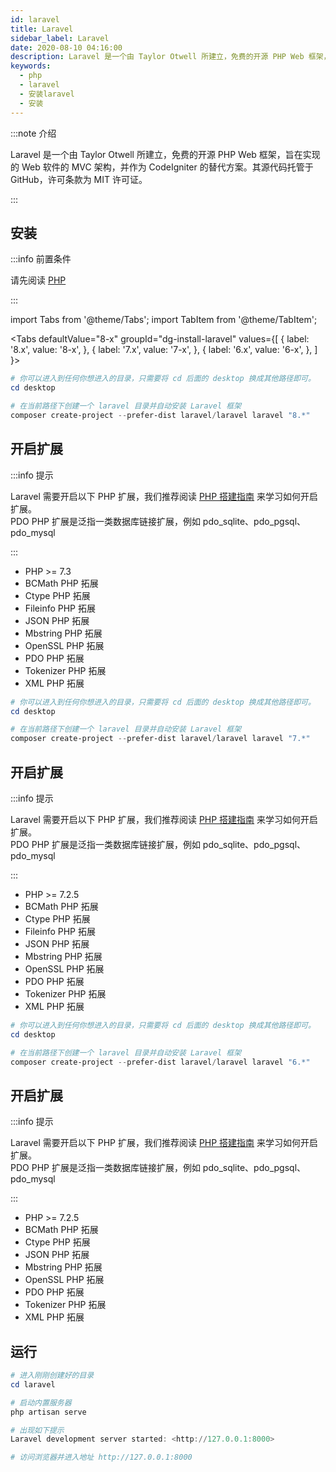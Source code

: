 ```yaml
---
id: laravel
title: Laravel
sidebar_label: Laravel
date: 2020-08-10 04:16:00
description: Laravel 是一个由 Taylor Otwell 所建立，免费的开源 PHP Web 框架，旨在实现的 Web 软件的 MVC 架构，并作为 CodeIgniter 的替代方案。其源代码托管于 GitHub，许可条款为 MIT 许可证。
keywords:
  - php
  - laravel
  - 安装laravel
  - 安装
---
```


:::note 介绍

Laravel 是一个由 Taylor Otwell 所建立，免费的开源 PHP Web 框架，旨在实现的 Web 软件的 MVC 架构，并作为 CodeIgniter 的替代方案。其源代码托管于 GitHub，许可条款为 MIT 许可证。

:::

## 安装

:::info 前置条件

请先阅读 [PHP](introduction)

:::

import Tabs from '@theme/Tabs'; import TabItem from '@theme/TabItem';

<Tabs defaultValue="8-x" groupId="dg-install-laravel" values={[ { label: '8.x', value: '8-x', }, { label: '7.x', value: '7-x', }, { label: '6.x', value: '6-x', }, ] }>

<TabItem value="8-x">

```powershell title="PowerShell"
# 你可以进入到任何你想进入的目录，只需要将 cd 后面的 desktop 换成其他路径即可。
cd desktop

# 在当前路径下创建一个 laravel 目录并自动安装 Laravel 框架
composer create-project --prefer-dist laravel/laravel laravel "8.*"
```

## 开启扩展

:::info 提示

Laravel 需要开启以下 PHP 扩展，我们推荐阅读 [PHP 搭建指南](introduction) 来学习如何开启扩展。  
PDO PHP 扩展是泛指一类数据库链接扩展，例如 pdo_sqlite、pdo_pgsql、pdo_mysql

:::

- PHP >= 7.3
- BCMath PHP 拓展
- Ctype PHP 拓展
- Fileinfo PHP 拓展
- JSON PHP 拓展
- Mbstring PHP 拓展
- OpenSSL PHP 拓展
- PDO PHP 拓展
- Tokenizer PHP 拓展
- XML PHP 拓展

</TabItem>
<TabItem value="7-x">

```powershell title="PowerShell"
# 你可以进入到任何你想进入的目录，只需要将 cd 后面的 desktop 换成其他路径即可。
cd desktop

# 在当前路径下创建一个 laravel 目录并自动安装 Laravel 框架
composer create-project --prefer-dist laravel/laravel laravel "7.*"
```

## 开启扩展

:::info 提示

Laravel 需要开启以下 PHP 扩展，我们推荐阅读 [PHP 搭建指南](introduction) 来学习如何开启扩展。  
PDO PHP 扩展是泛指一类数据库链接扩展，例如 pdo_sqlite、pdo_pgsql、pdo_mysql

:::

- PHP >= 7.2.5
- BCMath PHP 拓展
- Ctype PHP 拓展
- Fileinfo PHP 拓展
- JSON PHP 拓展
- Mbstring PHP 拓展
- OpenSSL PHP 拓展
- PDO PHP 拓展
- Tokenizer PHP 拓展
- XML PHP 拓展

</TabItem>
<TabItem value="6-x">

```powershell title="PowerShell"
# 你可以进入到任何你想进入的目录，只需要将 cd 后面的 desktop 换成其他路径即可。
cd desktop

# 在当前路径下创建一个 laravel 目录并自动安装 Laravel 框架
composer create-project --prefer-dist laravel/laravel laravel "6.*"
```

## 开启扩展

:::info 提示

Laravel 需要开启以下 PHP 扩展，我们推荐阅读 [PHP 搭建指南](introduction) 来学习如何开启扩展。  
PDO PHP 扩展是泛指一类数据库链接扩展，例如 pdo_sqlite、pdo_pgsql、pdo_mysql

:::

- PHP >= 7.2.5
- BCMath PHP 拓展
- Ctype PHP 拓展
- JSON PHP 拓展
- Mbstring PHP 拓展
- OpenSSL PHP 拓展
- PDO PHP 拓展
- Tokenizer PHP 拓展
- XML PHP 拓展

</TabItem>
</Tabs>

## 运行

```powershell title="PowerShell"
# 进入刚刚创建好的目录
cd laravel

# 启动内置服务器
php artisan serve

# 出现如下提示
Laravel development server started: <http://127.0.0.1:8000>

# 访问浏览器并进入地址 http://127.0.0.1:8000
```
